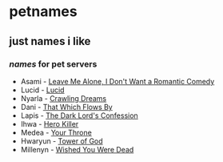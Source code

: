 # petnames

## just names i like

### _names_ for pet servers

- Asami - [Leave Me Alone, I Don't Want a Romantic Comedy](https://www.webtoons.com/en/canvas/leave-me-alone-i-dont-want-a-romantic-comedy/list?title_no=506168)
- Lucid - [Lucid](https://www.webtoons.com/en/canvas/lucid/list?title_no=250209)
- Nyarla - [Crawling Dreams](https://www.webtoons.com/en/canvas/crawling-dreams/list?title_no=141539)
- Dani - [That Which Flows By](https://www.webtoons.com/en/historical/that-which-flows-by/list?title_no=5419)
- Lapis - [The Dark Lord's Confession](https://www.webtoons.com/en/fantasy/the-dark-lords-confession/list?title_no=4464)
- Ihwa - [Hero Killer](https://www.webtoons.com/en/action/hero-killer/list?title_no=2745)
- Medea - [Your Throne](https://www.webtoons.com/en/fantasy/your-throne/list?title_no=2009)
- Hwaryun - [Tower of God](https://www.webtoons.com/en/fantasy/tower-of-god/list?title_no=95)
- Millenyn - [Wished You Were Dead](https://www.webtoons.com/en/drama/wished-you-were-dead/list?title_no=3591)
